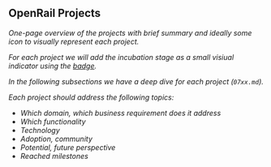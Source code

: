 ## OpenRail Projects

*One-page overview of the projects with brief summary and ideally some icon to visually represent each project.*

*For each project we will add the incubation stage as a small visiual indicator using the [badge](https://github.com/OpenRailAssociation/technical-committee/issues/42).*

*In the following subsections we have a deep dive for each project (`07xx.md`).*

*Each project should address the following topics:*

* *Which domain, which business requirement does it address*
* *Which functionality*
* *Technology*
* *Adoption, community*
* *Potential, future perspective*
* *Reached milestones*
